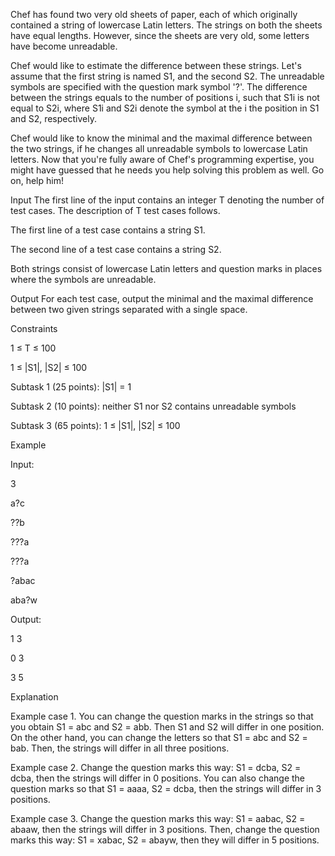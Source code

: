 Chef has found two very old sheets of paper, each of which originally contained a string of lowercase Latin letters. The strings on both the sheets have equal lengths. However, since the sheets are very old, some letters have become unreadable.

Chef would like to estimate the difference between these strings. Let's assume that the first string is named S1, and the second S2. The unreadable symbols are specified with the question mark symbol '?'. The difference between the strings equals to the number of positions i, such that S1i is not equal to S2i, where S1i and S2i denote the symbol at the i the position in S1 and S2, respectively.

Chef would like to know the minimal and the maximal difference between the two strings, if he changes all unreadable symbols to lowercase Latin letters. Now that you're fully aware of Chef's programming expertise, you might have guessed that he needs you help solving this problem as well. Go on, help him!

Input
The first line of the input contains an integer T denoting the number of test cases. The description of T test cases follows.

The first line of a test case contains a string S1.

The second line of a test case contains a string S2.

Both strings consist of lowercase Latin letters and question marks in places where the symbols are unreadable.

Output
For each test case, output the minimal and the maximal difference between two given strings separated with a single space.

Constraints

1 ≤ T ≤ 100

1 ≤ |S1|, |S2| ≤ 100

Subtask 1 (25 points): |S1| = 1

Subtask 2 (10 points): neither S1 nor S2 contains unreadable symbols

Subtask 3 (65 points): 1 ≤ |S1|, |S2| ≤ 100

Example

Input:

3

a?c

??b

???a

???a

?abac

aba?w

Output:

1 3

0 3

3 5

Explanation

Example case 1. You can change the question marks in the strings so that you obtain S1 = abc and S2 = abb. Then S1 and S2 will differ in one position. On the other hand, you can change the letters so that S1 = abc and S2 = bab. Then, the strings will differ in all three positions.

Example case 2. Change the question marks this way: S1 = dcba, S2 = dcba, then the strings will differ in 0 positions. You can also change the question marks so that S1 = aaaa, S2 = dcba, then the strings will differ in 3 positions.

Example case 3. Change the question marks this way: S1 = aabac, S2 = abaaw, then the strings will differ in 3 positions. Then, change the question marks this way: S1 = xabac, S2 = abayw, then they will differ in 5 positions.

